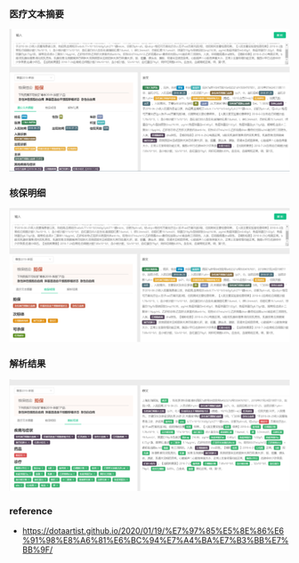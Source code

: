 ### 医疗文本摘要
![医疗文本摘要](./image/病历结构化-健康险版本-文本摘要v1.0.jpg)

### 核保明细
![核保明细](./image/病历结构化-健康险版本-核保明细v1.0.jpg)

### 解析结果
![解析结果](./image/病历结构化-健康险版本-解析结果v1.0.jpg)
### reference
- https://dotaartist.github.io/2020/01/19/%E7%97%85%E5%8E%86%E6%91%98%E8%A6%81%E6%BC%94%E7%A4%BA%E7%B3%BB%E7%BB%9F/